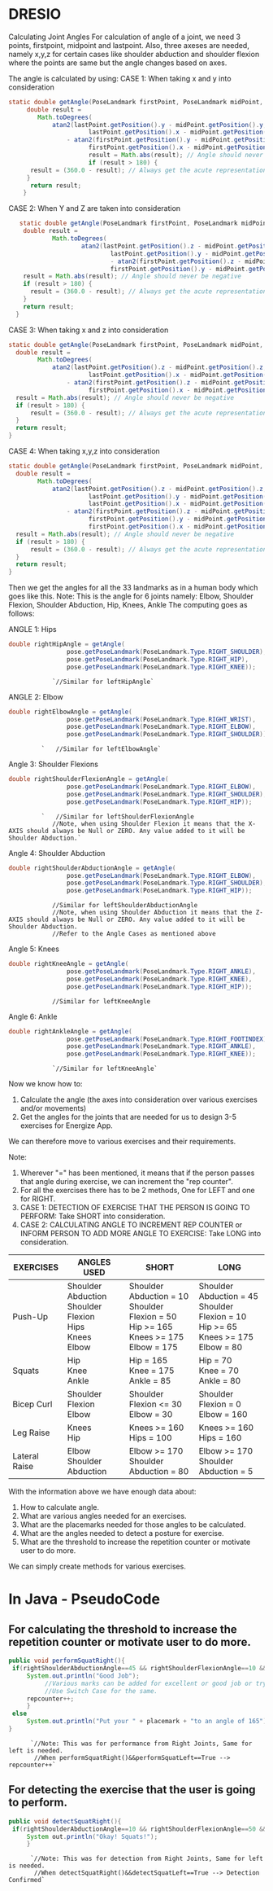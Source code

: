 # DRESIO
Calculating Joint Angles 
For calculation of angle of a joint, we need 3 points, firstpoint, midpoint and lastpoint. Also, three axeses are needed, namely x,y,z for certain cases like shoulder abduction 
and shoulder flexion where the points are same but the angle changes based on axes. 

The angle is calculated by using:
CASE 1: When taking x and y into consideration
```java
static double getAngle(PoseLandmark firstPoint, PoseLandmark midPoint, PoseLandmark lastPoint) {
     double result =
        Math.toDegrees(
            atan2(lastPoint.getPosition().y - midPoint.getPosition().y,
                      lastPoint.getPosition().x - midPoint.getPosition().x)
                - atan2(firstPoint.getPosition().y - midPoint.getPosition().y,
                      firstPoint.getPosition().x - midPoint.getPosition().x));
                      result = Math.abs(result); // Angle should never be negative
                      if (result > 180) {
      result = (360.0 - result); // Always get the acute representation of the angle
     }
      return result;
    }
```
CASE 2: When Y and Z are taken into consideration
```java
   static double getAngle(PoseLandmark firstPoint, PoseLandmark midPoint, PoseLandmark lastPoint) {
    double result =
            Math.toDegrees(
                    atan2(lastPoint.getPosition().z - midPoint.getPosition().z,
                            lastPoint.getPosition().y - midPoint.getPosition().y)
                            - atan2(firstPoint.getPosition().z - midPoint.getPosition().z,
                            firstPoint.getPosition().y - midPoint.getPosition().y));
    result = Math.abs(result); // Angle should never be negative
    if (result > 180) {
      result = (360.0 - result); // Always get the acute representation of the angle
    }
    return result;
  }
```
CASE 3: When taking x and z into consideration
```java
static double getAngle(PoseLandmark firstPoint, PoseLandmark midPoint, PoseLandmark lastPoint) {
  double result =
        Math.toDegrees(
            atan2(lastPoint.getPosition().z - midPoint.getPosition().z,
                      lastPoint.getPosition().x - midPoint.getPosition().x)
                - atan2(firstPoint.getPosition().z - midPoint.getPosition().z,
                      firstPoint.getPosition().x - midPoint.getPosition().x));
  result = Math.abs(result); // Angle should never be negative
  if (result > 180) {
      result = (360.0 - result); // Always get the acute representation of the angle
  }
  return result;
}
``` 

CASE 4: When taking x,y,z into consideration
```java
static double getAngle(PoseLandmark firstPoint, PoseLandmark midPoint, PoseLandmark lastPoint) {
  double result =
        Math.toDegrees(
            atan2(lastPoint.getPosition().z - midPoint.getPosition().z,
                      lastPoint.getPosition().y - midPoint.getPosition().y,
                      lastPoint.getPosition().x - midPoint.getPosition().x)
                - atan2(firstPoint.getPosition().z - midPoint.getPosition().z,
                      firstPoint.getPosition().y - midPoint.getPosition().y,
                      firstPoint.getPosition().x - midPoint.getPosition().x));
  result = Math.abs(result); // Angle should never be negative
  if (result > 180) {
      result = (360.0 - result); // Always get the acute representation of the angle
  }
  return result;
}
```
Then we get the angles for all the 33 landmarks as in a human body which goes like this.
Note: This is the angle for 6 joints namely: Elbow, Shoulder Flexion, Shoulder Abduction, Hip, Knees, Ankle
The computing goes as follows:

ANGLE 1: Hips
```java
double rightHipAngle = getAngle(
                pose.getPoseLandmark(PoseLandmark.Type.RIGHT_SHOULDER),
                pose.getPoseLandmark(PoseLandmark.Type.RIGHT_HIP),
                pose.getPoseLandmark(PoseLandmark.Type.RIGHT_KNEE)); 
 ```               
                `//Similar for leftHipAngle`
                
ANGLE 2: Elbow
```java
double rightElbowAngle = getAngle(
                pose.getPoseLandmark(PoseLandmark.Type.RIGHT_WRIST),   
                pose.getPoseLandmark(PoseLandmark.Type.RIGHT_ELBOW),
                pose.getPoseLandmark(PoseLandmark.Type.RIGHT_SHOULDER));
```  
             `   //Similar for leftElbowAngle`
                
Angle 3: Shoulder Flexions
```java
double rightShoulderFlexionAngle = getAngle(
                pose.getPoseLandmark(PoseLandmark.Type.RIGHT_ELBOW),   
                pose.getPoseLandmark(PoseLandmark.Type.RIGHT_SHOULDER),
                pose.getPoseLandmark(PoseLandmark.Type.RIGHT_HIP));
```       
             `   //Similar for leftShoulderFlexionAngle
                //Note, when using Shoulder Flexion it means that the X-AXIS should always be Null or ZERO. Any value added to it will be Shoulder Abduction.`
                
Angle 4: Shoulder Abduction
```java
double rightShoulderAbductionAngle = getAngle(
                pose.getPoseLandmark(PoseLandmark.Type.RIGHT_ELBOW),   
                pose.getPoseLandmark(PoseLandmark.Type.RIGHT_SHOULDER),
                pose.getPoseLandmark(PoseLandmark.Type.RIGHT_HIP));
```            
                //Similar for leftShoulderAbductionAngle
                //Note, when using Shoulder Abduction it means that the Z-AXIS should always be Null or ZERO. Any value added to it will be Shoulder Abduction.
                //Refer to the Angle Cases as mentioned above

Angle 5: Knees
```java
double rightKneeAngle = getAngle(
                pose.getPoseLandmark(PoseLandmark.Type.RIGHT_ANKLE),   
                pose.getPoseLandmark(PoseLandmark.Type.RIGHT_KNEE),
                pose.getPoseLandmark(PoseLandmark.Type.RIGHT_HIP));
```            
                //Similar for leftKneeAngle
                
Angle 6: Ankle
```java
double rightAnkleAngle = getAngle(
                pose.getPoseLandmark(PoseLandmark.Type.RIGHT_FOOTINDEX),   
                pose.getPoseLandmark(PoseLandmark.Type.RIGHT_ANKLE),
                pose.getPoseLandmark(PoseLandmark.Type.RIGHT_KNEE));
```            
                `//Similar for leftKneeAngle`

Now we know how to:
1. Calculate the angle (the axes into consideration over various exercises and/or movements)
2. Get the angles for the joints that are needed for us to design 3-5 exercises for Energize App.

We can therefore move to various exercises and their requirements.

Note:
1. Wherever "=" has been mentioned, it means that if the person passes that angle during exercise, we can increment the "rep counter".
2. For all the exercises there has to be 2 methods, One for LEFT and one for RIGHT.
3. CASE 1: DETECTION OF EXERCISE THAT THE PERSON IS GOING TO PERFORM: Take SHORT into consideration. 
4. CASE 2: CALCULATING ANGLE TO INCREMENT REP COUNTER or INFORM PERSON TO ADD MORE ANGLE TO EXERCISE: Take LONG into consideration.

| EXERCISES  | ANGLES USED | SHORT | LONG |
| ------------- | ------------- |------------- |------------- |
| Push-Up  | Shoulder Abduction<br/>Shoulder Flexion<br/>Hips<br/>Knees<br/>Elbow  | Shoulder Abduction = 10 <br/> Shoulder Flexion = 50 <br/> Hip >= 165<br/>Knees >= 175 <br/> Elbow = 175           |Shoulder Abduction = 45 <br/> Shoulder Flexion = 10 <br/> Hip >= 65<br/>Knees >= 175 <br/> Elbow = 80           |
| Squats  | Hip<br/>Knee<br/>Ankle  | Hip = 165 <br/> Knee = 175 <br/> Ankle = 85 | Hip = 70 <br/> Knee = 70 <br/> Ankle = 80 |
| Bicep Curl  | Shoulder Flexion <br/> Elbow  | Shoulder Flexion <= 30 <br/> Elbow = 30 | Shoulder Flexion = 0 <br/> Elbow = 160 |
| Leg Raise  | Knees <br/> Hip  | Knees >= 160 <br/> Hips = 100 | Knees >= 160 <br/> Hips = 160 |
| Lateral Raise  | Elbow <br/> Shoulder Abduction  | Elbow >= 170 <br/> Shoulder Abduction = 80 | Elbow >= 170 <br/> Shoulder Abduction = 5 |

With the information above we have enough data about:
1. How to calculate angle.
2. What are various angles needed for an exercises.
3. What are the placemarks needed for those angles to be calculated.
4. What are the angles needed to detect a posture for exercise.
5. What are the threshold to increase the repetition counter or motivate user to do more.

We can simply create methods for various exercises. 

# In Java - PseudoCode

## For calculating the threshold to increase the repetition counter or motivate user to do more.
```java
public void performSquatRight(){
 if(rightShoulderAbductionAngle==45 && rightShoulderFlexionAngle==10 && rightHipAngle>=165 && rightKneeAngle>=175 && rightElbowAngle==80){
     System.out.println("Good Job"); 
          //Various marks can be added for excellent or good job or try more etc.
          //Use Switch Case for the same.
     repcounter++;
     }
 else
     System.out.println("Put your " + placemark + "to an angle of 165");
}
```
          `//Note: This was for performance from Right Joints, Same for left is needed.
           //When performSquatRight()&&performSquatLeft==True --> repcounter++`

## For detecting the exercise that the user is going to perform.
```java
public void detectSquatRight(){
 if(rightShoulderAbductionAngle==10 && rightShoulderFlexionAngle==50 && rightHipAngle>=165 && rightKneeAngle>=175 && rightElbowAngle==175){
     System out.println("Okay! Squats!");
     }
```
          `//Note: This was for detection from Right Joints, Same for left is needed.
           //When detectSquatRight()&&detectSquatLeft==True --> Detection Confirmed`
          
